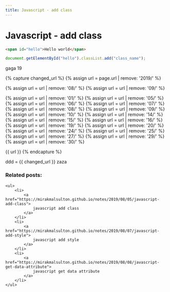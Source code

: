 ```yaml
---
title: Javascript - add class
---
```


<h1 class="header">Javascript - add class</h1>

```html
<span id="hello">Hello world</span>
```
```javascript
document.getElementById("hello").classList.add("class_name");
```

gaga 19

{% capture changed_url %}
  {% assign url = page.url | remove: '2019/' %}

  {% assign url = url | remove: '08/' %}
  {% assign url = url | remove: '09/' %}

  {% assign url = url | remove: '01/' %}
  {% assign url = url | remove: '05/' %}
  {% assign url = url | remove: '06/' %}
  {% assign url = url | remove: '07/' %}
  {% assign url = url | remove: '08/' %}
  {% assign url = url | remove: '09/' %}
  {% assign url = url | remove: '10/' %}
  {% assign url = url | remove: '14/' %}
  {% assign url = url | remove: '15/' %}
  {% assign url = url | remove: '16/' %}
  {% assign url = url | remove: '19/' %}
  {% assign url = url | remove: '20/' %}
  {% assign url = url | remove: '24/' %}
  {% assign url = url | remove: '25/' %}
  {% assign url = url | remove: '27/' %}
  {% assign url = url | remove: '29/' %}
  {% assign url = url | remove: '30/' %}

  {{ url }}
{% endcapture %}

ddd = {{ changed_url }}
zaza

<div class="related_posts_block">
    <h3>Related posts:</h3>

    <ul>
        <li>
            <a href="https://mirakmalsulton.github.io/notes/2019/08/05/javascript-add-class">
                javascript add class
            </a>
        </li>
        <li>
            <a href="https://mirakmalsulton.github.io/notes/2019/08/07/javascript-add-style">
                javascript add style
            </a>
        </li>
        <li>
            <a href="https://mirakmalsulton.github.io/notes/2019/08/08/javascript-get-data-attribute">
                javascript get data attribute
            </a>
        </li>
    </ul>
</div>